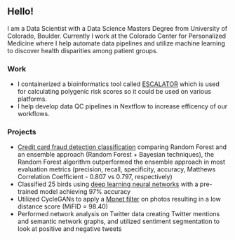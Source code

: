 ## Hello! 

I am a Data Scientist with a Data Science Masters Degree from University of Colorado, Boulder. Currently I work at the Colorado Center for Personalized Medicine where I help automate data pipelines and utilize machine learning to discover health disparities among patient groups. 

### Work
- I containerized a bioinformatics tool called [ESCALATOR](https://github.com/MatthewFisher126/ESCALATOR) which is used for calculating polygenic risk scores so it could be used on various platforms.
- I help develop data QC pipelines in Nextflow to increase efficency of our workflows.

### Projects
- [Credit card fraud detection classification](https://github.com/MatthewFisher126/data_mining_class/blob/main/credit-card-fraud-project.ipynb) comparing Random Forest and an ensemble approach (Random Forest + Bayesian techniques), the Random Forest algorithm outperformed the ensemble approach in most evaluation metrics (precision, recall, specificity, accuracy, Matthews Correlation Coefficient - 0.807 vs 0.797, respectively)
- Classified 25 birds using [deep learning neural networks](https://github.com/MatthewFisher126/deeplearning_class/blob/main/week6/classify-25-birds.ipynb) with a pre-trained model achieving 97% accuracy
- Utilized CycleGANs to apply a [Monet filter](https://github.com/MatthewFisher126/deeplearning_class/blob/main/week5/GAN_project_Monet_filter.ipynb) on photos resulting in a low distance score (MiFID = 98.40)
- Performed network analysis on Twitter data creating Twitter mentions and semantic network graphs, and utilized sentiment segmentation to look at positive and negative tweets



<!--
**MatthewFisher126/MatthewFisher126** is a ✨ _special_ ✨ repository because its `README.md` (this file) appears on your GitHub profile.

Here are some ideas to get you started:

- 🔭 I’m currently working on ...
- 🌱 I’m currently learning ...
- 👯 I’m looking to collaborate on ...
- 🤔 I’m looking for help with ...
- 💬 Ask me about ...
- 📫 How to reach me: ...
- 😄 Pronouns: ...
- ⚡ Fun fact: ...
-->
